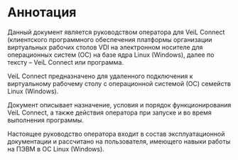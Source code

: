 # Аннотация

Данный документ является руководством оператора для VeiL Connect (клиентского программного 
обеспечения платформы организации виртуальных рабочих столов VDI на электронном носителе 
для операционных систем (ОС) на базе ядра Linux (Windows), далее по тексту – VeiL Connect или программа. 

VeiL Connect предназначено для удаленного подключения к виртуальному рабочему столу 
с операционной системой (ОС) семейств Linux (Windows).

Документ описывает назначение, условия и порядок функционирования VeiL Connect, а 
также действия оператора при запуске и во время выполнения программы.

Настоящее руководство оператора входит в состав эксплуатационной документации и 
рассчитано на пользователя, имеющего навыки работы на ПЭВМ в ОС Linux (Windows).